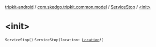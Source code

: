 [tripkit-android](../../index.md) / [com.skedgo.tripkit.common.model](../index.md) / [ServiceStop](index.md) / [&lt;init&gt;](./-init-.md)

# &lt;init&gt;

`ServiceStop()`
`ServiceStop(location: `[`Location`](../-location/index.md)`!)`